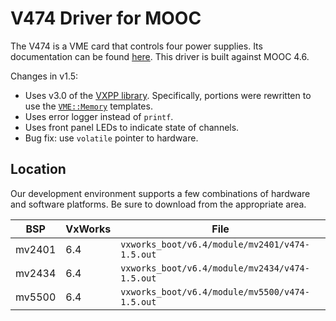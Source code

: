 # V474 Driver for MOOC

The V474 is a VME card that controls four power supplies. Its
documentation can be found
[here](https://www-bd.fnal.gov/controls/vme_modules/V474.pdf). This
driver is built against MOOC 4.6.

Changes in v1.5:

- Uses v3.0 of the [VXPP library](https://github.com/fermi-controls/vxpp/wiki).
  Specifically, portions were rewritten to use the
  [`VME::Memory`](https://github.com/fermi-controls/vxpp/wiki/Memory-Spaces)
  templates.
- Uses error logger instead of `printf`.
- Uses front panel LEDs to indicate state of channels.
- Bug fix: use `volatile` pointer to hardware.

## Location

Our development environment supports a few combinations of hardware
and software platforms. Be sure to download from the appropriate area.

| BSP    |VxWorks | File                                           |
|--------|--------|------------------------------------------------|
| mv2401 | 6.4    | `vxworks_boot/v6.4/module/mv2401/v474-1.5.out` |
| mv2434 | 6.4    | `vxworks_boot/v6.4/module/mv2434/v474-1.5.out` |
| mv5500 | 6.4    | `vxworks_boot/v6.4/module/mv5500/v474-1.5.out` |
